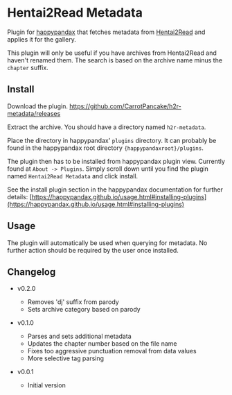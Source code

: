 # Hentai2Read Metadata

Plugin for [happypandax](https://github.com/happypandax/happypandax) that fetches metadata from [Hentai2Read](https://hentai2read.com) and applies it for the gallery.

This plugin will only be useful if you have archives from Hentai2Read and haven't renamed them.
The search is based on the archive name minus the `chapter` suffix.

## Install

Download the plugin.
https://github.com/CarrotPancake/h2r-metadata/releases

Extract the archive.
You should have a directory named `h2r-metadata`.

Place the directory in happypandax' `plugins` directory.
It can probably be found in the happypandax root directory `{happypandaxroot}/plugins`.

The plugin then has to be installed from happypandax plugin view.
Currently found at `About -> Plugins`.
Simply scroll down until you find the plugin named `Hentai2Read Metadata` and click install.

See the install plugin section in the happypandax documentation for further details: [https://happypandax.github.io/usage.html#installing-plugins](https://happypandax.github.io/usage.html#installing-plugins)

## Usage

The plugin will automatically be used when querying for metadata.
No further action should be required by the user once installed.

## Changelog

- v0.2.0

  - Removes 'dj' suffix from parody
  - Sets archive category based on parody

- v0.1.0

  - Parses and sets additional metadata
  - Updates the chapter number based on the file name
  - Fixes too aggressive punctuation removal from data values
  - More selective tag parsing

- v0.0.1
  - Initial version
